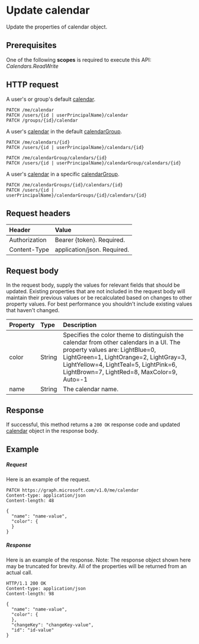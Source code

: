 # Update calendar

Update the properties of calendar object.
## Prerequisites
One of the following **scopes** is required to execute this API: 
*Calendars.ReadWrite*
## HTTP request
<!-- { "blockType": "ignored" } -->
A user's or group's default [calendar](../resources/calendar.md).
```http
PATCH /me/calendar
PATCH /users/{id | userPrincipalName}/calendar
PATCH /groups/{id}/calendar
```
A user's [calendar](../resources/calendar.md) in the default [calendarGroup](../resources/calendargroup.md).
```http
PATCH /me/calendars/{id}
PATCH /users/{id | userPrincipalName}/calendars/{id}

PATCH /me/calendarGroup/calendars/{id}
PATCH /users/{id | userPrincipalName}/calendarGroup/calendars/{id}
```
A user's [calendar](../resources/calendar.md) in a specific [calendarGroup](../resources/calendargroup.md).
```http
PATCH /me/calendarGroups/{id}/calendars/{id}
PATCH /users/{id | userPrincipalName}/calendarGroups/{id}/calendars/{id}
```
## Request headers
| Header       | Value |
|:---------------|:--------|
| Authorization  | Bearer {token}. Required.  |
| Content-Type  | application/json. Required.  |

## Request body
In the request body, supply the values for relevant fields that should be updated. Existing properties that are not included in the request body will maintain their previous values or be recalculated based on changes to other property values. For best performance you shouldn't include existing values that haven't changed.

| Property	   | Type	|Description|
|:---------------|:--------|:----------|
|color|String|Specifies the color theme to distinguish the calendar from other calendars in a UI. The property values are: LightBlue=0, LightGreen=1, LightOrange=2, LightGray=3, LightYellow=4, LightTeal=5, LightPink=6, LightBrown=7, LightRed=8, MaxColor=9, Auto=-1|
|name|String|The calendar name.|

## Response
If successful, this method returns a `200 OK` response code and updated [calendar](../resources/calendar.md) object in the response body.
## Example
##### Request
Here is an example of the request.
<!-- {
  "blockType": "request",
  "name": "update_calendar"
}-->
```http
PATCH https://graph.microsoft.com/v1.0/me/calendar
Content-type: application/json
Content-length: 48

{
  "name": "name-value",
  "color": {
  }
}
```
##### Response
Here is an example of the response. Note: The response object shown here may be truncated for brevity. All of the properties will be returned from an actual call.
<!-- {
  "blockType": "response",
  "truncated": true,
  "@odata.type": "microsoft.graph.calendar"
} -->
```http
HTTP/1.1 200 OK
Content-type: application/json
Content-length: 98

{
  "name": "name-value",
  "color": {
  },
  "changeKey": "changeKey-value",
  "id": "id-value"
}
```

<!-- uuid: 8fcb5dbc-d5aa-4681-8e31-b001d5168d79
2015-10-25 14:57:30 UTC -->
<!-- {
  "type": "#page.annotation",
  "description": "Update calendar",
  "keywords": "",
  "section": "documentation",
  "tocPath": ""
}-->
